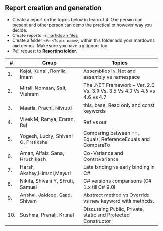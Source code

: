 ## Report creation and generation
- Create a report on the topics below in team of 4. One person can present and other person can demo the practical or however way you decide.
- Create reports in [markdown files](https://github.com/adam-p/markdown-here/wiki/Markdown-Cheatsheet#headers) 
- Create a folder `<#>-<Topic name>`, within this folder add your mardowns and demos. Make sure you have a gitignore too.
- Pull request to **Reporting folder**.
  
| #   |Group |    Topics                                                             |
|----|-|-----------------------------------------------------------------------------|
| 1. |Kajal, Kunal , Romila, Imam | Assemblies in .Net and assembly vs namespace|
| 2. |Mitali, Nomaan, Saif, Vishram | The .NET Framework – Ver. 2.0 Vs. 3.0 Vs. 3.5 Vs 4.0 Vs 4.5 vs 4.6 vs 4.7|
| 3. | Maaria, Prachi, Nivrutti  | this, base, Read only and const keywords|
| 4. | Vivek M, Ramya, Emran, Raj | Ref vs out|
| 5. |Yogesh, Lucky, Shivani G, Pratiksha | Comparing between ==, Equals, ReferenceEquals and CompareTo|
| 6. | Aman, Alfaiz, Sana, Hrushikesh | Co-Variance and Contravariance|
| 7. | Harsh, Akshay,Himani,Mayuri  | Late binding vs early binding in C#|
| 8. | Nikita, Shivani Y, Shruti, Samuel | C# versions comparisons (C# 1.x till C# 9.0)|
| 9. | Anshul, Jaideep, Saad, Shivam | Abstract method vs Override vs new keyword with methods.|
|10.|Sushma, Pranali, Krunal | Discussing Public, Private, static and Protected Constructor |